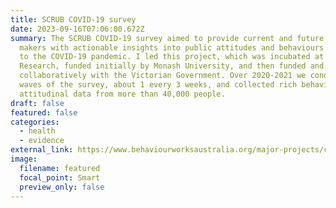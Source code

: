 ```yaml
---
title: SCRUB COVID-19 survey
date: 2023-09-16T07:06:00.672Z
summary: The SCRUB COVID-19 survey aimed to provide current and future policy
  makers with actionable insights into public attitudes and behaviours relating
  to the COVID-19 pandemic. I led this project, which was incubated at Ready
  Research, funded initially by Monash University, and then funded and conducted
  collaboratively with the Victorian Government. Over 2020-2021 we conducted 21
  waves of the survey, about 1 every 3 weeks, and collected rich behavioural and
  attitudinal data from more than 40,000 people.
draft: false
featured: false
categories:
  - health
  - evidence
external_link: https://www.behaviourworksaustralia.org/major-projects/covid-19-scrub-study
image:
  filename: featured
  focal_point: Smart
  preview_only: false
---
```


